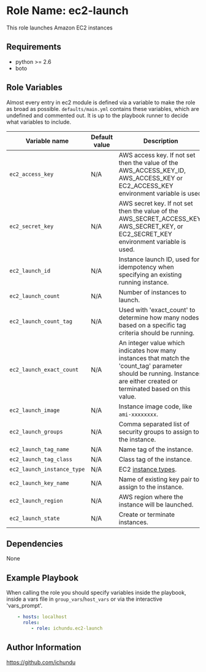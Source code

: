 Role Name: ec2-launch
=====================

This role launches Amazon EC2 instances

Requirements
------------

- python >= 2.6
- boto

Role Variables
--------------

Almost every entry in ec2 module is defined via a variable to make the role as broad as possible. `defaults/main.yml` contains these variables, which are undefined and commented out. It is up to the playbook runner to decide what variables to include.

|	Variable name	|	Default value	|	Description	|
|-------------------|-------------------|---------------|
| `ec2_access_key` | N/A | AWS access key. If not set then the value of the AWS_ACCESS_KEY_ID, AWS_ACCESS_KEY or EC2_ACCESS_KEY environment variable is used |
| `ec2_secret_key` | N/A | AWS secret key. If not set then the value of the AWS_SECRET_ACCESS_KEY, AWS_SECRET_KEY, or EC2_SECRET_KEY environment variable is used. |
| `ec2_launch_id` | N/A | Instance launch ID, used for idempotency when specifying an existing running instance. |
| `ec2_launch_count` | N/A | Number of instances to launch. |
| `ec2_launch_count_tag` | N/A | Used with 'exact_count' to determine how many nodes based on a specific tag criteria should be running. |
| `ec2_launch_exact_count` | N/A | An integer value which indicates how many instances that match the 'count_tag' parameter should be running. Instances are either created or terminated based on this value. |
| `ec2_launch_image` | N/A | Instance image code, like `ami-xxxxxxxx`. |
| `ec2_launch_groups` | N/A | Comma separated list of security groups to assign to the instance. |
| `ec2_launch_tag_name` | N/A | Name tag of the instance. |
| `ec2_launch_tag_class` | N/A | Class tag of the instance. |
| `ec2_launch_instance_type` | N/A | EC2 [instance types](https://aws.amazon.com/ec2/instance-types/). |
| `ec2_launch_key_name` | N/A | Name of existing key pair to assign to the instance. |
| `ec2_launch_region` | N/A | AWS region where the instance will be launched. |
| `ec2_launch_state` | N/A | Create or terminate instances. |


Dependencies
------------

None

Example Playbook
----------------

When calling the role you should specify variables inside the playbook, inside a vars file in `group_vars`/`host_vars` or via the interactive 'vars_prompt'.

```yaml
    - hosts: localhost
      roles:
         - role: ichundu.ec2-launch
```


Author Information
------------------

https://github.com/ichundu
